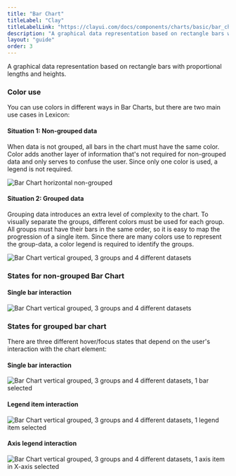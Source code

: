 ```yaml
---
title: "Bar Chart"
titleLabel: "Clay"
titleLabelLink: "https://clayui.com/docs/components/charts/basic/bar_chart.html"
description: "A graphical data representation based on rectangle bars with proportional lengths and heights."
layout: "guide"
order: 3
---
```


<div class="page-description">A graphical data representation based on rectangle bars with proportional lengths and heights.</div>


### Color use

You can use colors in different ways in Bar Charts, but there are two main use cases in Lexicon:

#### Situation 1: Non-grouped data
When data is not grouped, all bars in the chart must have the same color.
Color adds another layer of information that's not required for non-grouped data and only serves to confuse the user. Since only one color is used, a legend is not required.

![Bar Chart horizontal non-grouped](/lexicon/images/chart-bar-horizontal.png)

#### Situation 2: Grouped data
Grouping data introduces an extra level of complexity to the chart. To visually separate the groups, different colors must be used for each group. All groups must have their bars in the same order, so it is easy to map the progression of a single item.
Since there are many colors use to represent the group-data, a color legend is required to identify the groups.

 ![Bar Chart vertical grouped, 3 groups and 4 different datasets](/lexicon/images/chart-bar-grouped-vertical.png)


### States for non-grouped Bar Chart

#### Single bar interaction
![Bar Chart vertical grouped, 3 groups and 4 different datasets](/lexicon/images/chart-bar-horizontal-sel.png)

### States for grouped bar chart

There are three different hover/focus states that depend on the user's interaction with the chart element:

#### Single bar interaction
![Bar Chart vertical grouped, 3 groups and 4 different datasets, 1 bar selected](/lexicon/images/chart-bar-g-v-bar-sel.png)

#### Legend item interaction
![Bar Chart vertical grouped, 3 groups and 4 different datasets, 1 legend item selected](/lexicon/images/chart-bar-g-v-legend-sel.png)

#### Axis legend interaction
![Bar Chart vertical grouped, 3 groups and 4 different datasets, 1 axis item in X-axis selected](/lexicon/images/chart-bar-g-v-axis-sel.png)
